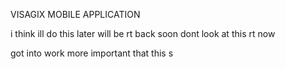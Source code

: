 VISAGIX MOBILE APPLICATION

i think ill do this later 
will be rt back soon 
dont look at this rt now 

got into work more important that this
s
